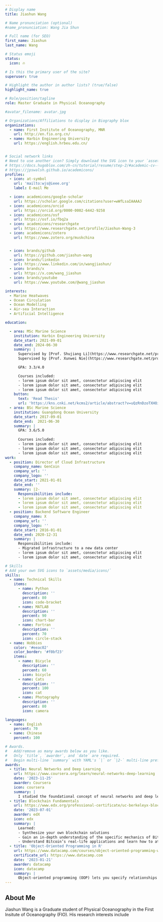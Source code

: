 ```yaml
---
# Display name
title: Jiashun Wang

# Name pronunciation (optional)
#name_pronunciation: Wang Jia Shun

# Full name (for SEO)
first_name: Jiashun
last_name: Wang

# Status emoji
status: 
  icon: 🔥

# Is this the primary user of the site?
superuser: true

# Highlight the author in author lists? (true/false)
highlight_name: true

# Role/position/tagline
role: Master Graduate in Physical Oceanography

#avatar_filename: avatar.jpg

# Organizations/Affiliations to display in Biography blox
organizations:
  - name: First Institute of Oceanography, MNR
    url: http://en.fio.org.cn/
  - name: Harbin Engineering University
    url: https://english.hrbeu.edu.cn/


# Social network links
# Need to use another icon? Simply download the SVG icon to your `assets/media/icons/` folder.
# https://docs.hugoblox.com/zh-cn/tutorial/resume/step-2/#academic-cv--academic-cv-pro-icons
# https://jpswalsh.github.io/academicons/
profiles:
  - icon: at-symbol
    url: 'mailto:wjs@ieee.org'
    label: E-mail Me

  - icon: academicons/google-scholar
    url: https://scholar.google.com/citations?user=wWfLsaIAAAAJ
  - icon: academicons/orcid
    url: https://orcid.org/0000-0002-6442-9258
  - icon: academicons/osf
    url: https://osf.io/fbq2a 
  - icon: academicons/researchgate
    url: https://www.researchgate.net/profile/Jiashun-Wang-3
  - icon: academicons/zotero
    url: https://www.zotero.org/muskchina


  - icon: brands/github
    url: https://github.com/jiashun-wang
  - icon: brands/linkedin
    url: https://www.linkedin.com/in/wangjiashun/
  - icon: brands/x
    url: https://x.com/wang_jiashun
  - icon: brands/youtube
    url: https://www.youtube.com/@wang_jiashun

interests:
  - Marine Heatwaves
  - Ocean Circulation
  - Ocean Modelling
  - Air-sea Interaction
  - Artificial Intelligence

education:

  - area: MSc Marine Science
    institution: Harbin Engineering University
    date_start: 2021-09-01
    date_end: 2024-06-30
    summary: |
      Supervised by [Prof. Shujiang Li](https://www.researchgate.net/profile/Shujiang-Li).
      Supervised by [Prof. Xunwei Nie](https://www.researchgate.net/profile/Nie-Xunwei).

      GPA: 3.3/4.0

      Courses included:
      - lorem ipsum dolor sit amet, consectetur adipiscing elit
      - lorem ipsum dolor sit amet, consectetur adipiscing elit
      - lorem ipsum dolor sit amet, consectetur adipiscing elit
    button:
      text: 'Read Thesis'
      url: 'https://kns.cnki.net/kcms2/article/abstract?v=uQzRnDzoTXHOiv9x1GUl-f0hrIF5BN9mKmMzmAOgXCo1H_nQD9H_neHTOWBmI4pATkN0RGY_Tk8tvjhWqaUoUnluK_osA__afyUd2A2qyZYaFYgdm2St9dmGjthGacIwBcULS4LunQ4q2rgWa7zpLxyA7JDc2HleRUUmU2Kmq2VAJy36R2zHFGEikEC_5M8u&uniplatform=NZKPT&language=CHS'
  - area: BSc Marine Science
    institution: Guangdong Ocean University
    date_start: 2017-09-01
    date_end:  2021-06-30
    summary: |
      GPA: 3.6/5.0
      
      Courses included:
      - lorem ipsum dolor sit amet, consectetur adipiscing elit
      - lorem ipsum dolor sit amet, consectetur adipiscing elit
      - lorem ipsum dolor sit amet, consectetur adipiscing elit
work:
  - position: Director of Cloud Infrastructure
    company_name: GenCoin
    company_url: ''
    company_logo: ''
    date_start: 2021-01-01
    date_end: ''
    summary: |2-
      Responsibilities include:
      - lorem ipsum dolor sit amet, consectetur adipiscing elit
      - lorem ipsum dolor sit amet, consectetur adipiscing elit
      - lorem ipsum dolor sit amet, consectetur adipiscing elit
  - position: Backend Software Engineer
    company_name: X
    company_url: ''
    company_logo: ''
    date_start: 2016-01-01
    date_end: 2020-12-31
    summary: |
      Responsibilities include:
      - Migrated infrastructure to a new data center
      - lorem ipsum dolor sit amet, consectetur adipiscing elit
      - lorem ipsum dolor sit amet, consectetur adipiscing elit

# Skills
# Add your own SVG icons to `assets/media/icons/`
skills:
  - name: Technical Skills
    items:
      - name: Python
        description: ''
        percent: 80
        icon: code-bracket
      - name: MATLAB
        description: ''
        percent: 90
        icon: chart-bar
      - name: Fortran
        description: ''
        percent: 70
        icon: circle-stack
  - name: Hobbies
    color: '#eeac02'
    color_border: '#f0bf23'
    items:
      - name: Bicycle
        description: ''
        percent: 60
        icon: bicycle
      - name: Cats
        description: ''
        percent: 100
        icon: cat
      - name: Photography
        description: ''
        percent: 80
        icon: camera

languages:
  - name: English
    percent: 70
  - name: Chinese
    percent: 100

# Awards.
#   Add/remove as many awards below as you like.
#   Only `title`, `awarder`, and `date` are required.
#   Begin multi-line `summary` with YAML's `|` or `|2-` multi-line prefix and indent 2 spaces below.
awards:
  - title: Neural Networks and Deep Learning
    url: https://www.coursera.org/learn/neural-networks-deep-learning
    date: '2023-11-25'
    awarder: Coursera
    icon: coursera
    summary: |
      I studied the foundational concept of neural networks and deep learning. By the end, I was familiar with the significant technological trends driving the rise of deep learning; build, train, and apply fully connected deep neural networks; implement efficient (vectorized) neural networks; identify key parameters in a neural network’s architecture; and apply deep learning to your own applications.
  - title: Blockchain Fundamentals
    url: https://www.edx.org/professional-certificate/uc-berkeleyx-blockchain-fundamentals
    date: '2023-07-01'
    awarder: edX
    icon: edx
    summary: |
      Learned:
      - Synthesize your own blockchain solutions
      - Gain an in-depth understanding of the specific mechanics of Bitcoin
      - Understand Bitcoin’s real-life applications and learn how to attack and destroy Bitcoin, Ethereum, smart contracts and Dapps, and alternatives to Bitcoin’s Proof-of-Work consensus algorithm
  - title: 'Object-Oriented Programming in R'
    url: https://www.datacamp.com/courses/object-oriented-programming-with-s3-and-r6-in-r
    certificate_url: https://www.datacamp.com
    date: '2023-01-21'
    awarder: datacamp
    icon: datacamp
    summary: |
      Object-oriented programming (OOP) lets you specify relationships between functions and the objects that they can act on, helping you manage complexity in your code. This is an intermediate level course, providing an introduction to OOP, using the S3 and R6 systems. S3 is a great day-to-day R programming tool that simplifies some of the functions that you write. R6 is especially useful for industry-specific analyses, working with web APIs, and building GUIs.
---
```


## About Me

Jiashun Wang is a Graduate student of Physical Oceanography in the First Insitute of Oceanography (FIO). His research interests include 


